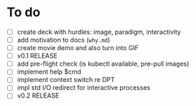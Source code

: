 # To do

- [ ] create deck with  hurdles: image, paradigm, interactivity
- [ ] add motivation to docs (`why.md`)
- [ ] create movie demo and also turn into GIF
- [ ] v0.1 RELEASE
- [ ] add pre-flight check (is kubectl available, pre-pull images)
- [ ] implement help $cmd
- [ ] implement context switch re DPT
- [ ] impl std I/O redirect for interactive processes
- [ ] v0.2 RELEASE
